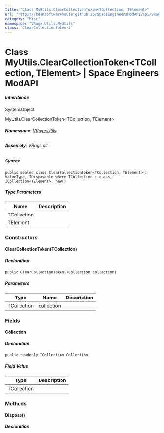 ```yaml
---
title: "Class MyUtils.ClearCollectionToken<TCollection, TElement>"
url: "https://keensoftwarehouse.github.io/SpaceEngineersModAPI/api/VRage.Utils.MyUtils.ClearCollectionToken-2.html"
category: "Misc"
namespace: "VRage.Utils.MyUtils"
class: "ClearCollectionToken-2"
---
```


# Class MyUtils.ClearCollectionToken<TCollection, TElement> | Space Engineers ModAPI

##### Inheritance

System.Object

MyUtils.ClearCollectionToken<TCollection, TElement>

###### **Namespace**: [VRage.Utils](https://keensoftwarehouse.github.io/SpaceEngineersModAPI/api/VRage.Utils.html)

###### **Assembly**: VRage.dll

##### Syntax

```
public sealed class ClearCollectionToken<TCollection, TElement> : ValueType, IDisposable where TCollection : class, ICollection<TElement>, new()
```

##### Type Parameters

| Name | Description |
| --- | --- |
| TCollection |     |
| TElement |     |

### Constructors

#### ClearCollectionToken(TCollection)

##### Declaration

```
public ClearCollectionToken(TCollection collection)
```

##### Parameters

| Type | Name | Description |
| --- | --- | --- |
| TCollection | collection |     |

### Fields

#### Collection

##### Declaration

```
public readonly TCollection Collection
```

##### Field Value

| Type | Description |
| --- | --- |
| TCollection |     |

### Methods

#### Dispose()

##### Declaration